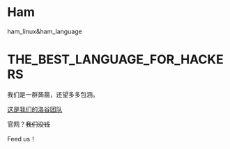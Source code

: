 # Ham
ham_linux&amp;ham_language
# THE_BEST_LANGUAGE_FOR_HACKERS
我们是一群蒟蒻，还望多多包涵。

[这是我们的洛谷团队](https://www.luogu.org/team/show?teamid=21969)

官网？~~我们没钱~~

Feed us！
